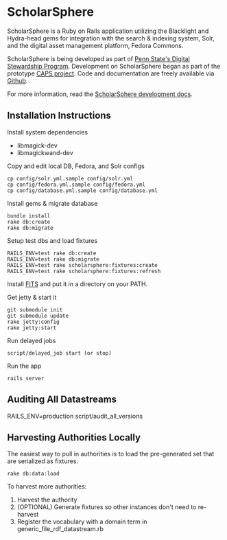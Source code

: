 ﻿ScholarSphere
=============
ScholarSphere is a Ruby on Rails application utilizing the Blacklight and Hydra-head gems for integration with the search & indexing system, Solr, and the digital asset management platform, Fedora Commons.

ScholarSphere is being developed as part of
[Penn State's Digital Stewardship Program](http://stewardship.psu.edu/).
Development on ScholarSphere began as part of the prototype
[CAPS project](http://stewardship.psu.edu/2011/02/caps-a-curation-platform-prototype.html). Code
and documentation are freely available via [Github](http://github.com/psu-stewardship/scholarsphere).

For more information, read the [ScholarSphere development docs](https://github.com/psu-stewardship/scholarsphere/wiki).

Installation Instructions
-------------------------

Install system dependencies
  
 * libmagick-dev
 * libmagickwand-dev

Copy and edit local DB, Fedora, and Solr configs

    cp config/solr.yml.sample config/solr.yml
    cp config/fedora.yml.sample config/fedora.yml
    cp config/database.yml.sample config/database.yml

Install gems & migrate database

    bundle install
    rake db:create
    rake db:migrate

Setup test dbs and load fixtures

    RAILS_ENV=test rake db:create
    RAILS_ENV=test rake db:migrate
    RAILS_ENV=test rake scholarsphere:fixtures:create
    RAILS_ENV=test rake scholarsphere:fixtures:refresh

Install [FITS](http://code.google.com/p/fits/) and put it in a
  directory on your PATH.

Get jetty & start it

    git submodule init
    git submodule update
    rake jetty:config
    rake jetty:start

Run delayed jobs

    script/delayed_job start (or stop)
  
Run the app
  
    rails server

Auditing All Datastreams
------------------------

RAILS_ENV=production script/audit_all_versions

Harvesting Authorities Locally
------------------------------

The easiest way to pull in authorities is to load the pre-generated
set that are serialized as fixtures.

    rake db:data:load

To harvest more authorities:

1. Harvest the authority
2. (OPTIONAL) Generate fixtures so other instances don't need to re-harvest
3. Register the vocabulary with a domain term in generic_file_rdf_datastream.rb


